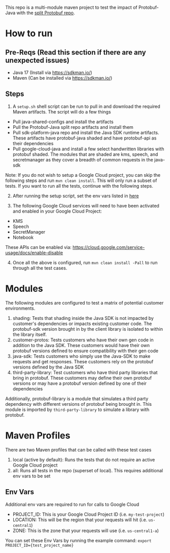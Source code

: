 This repo is a multi-module maven project to test the impact of Protobuf-Java with the [split Protobuf repo](https://github.com/blakeli0/protobuf-poc-split-keep-package).

# How to run
## Pre-Reqs (Read this section if there are any unexpected issues)
- Java 17 (Install via https://sdkman.io/)
- Maven (Can be installed via https://sdkman.io/)

## Steps
1. A `setup.sh` shell script can be run to pull in and download the required Maven artifacts.
The script will do a few things
- Pull java-shared-configs and install the artifacts
- Pull the Protobuf-Java split repo artifacts and install them 
- Pull sdk-platform-java repo and install the Java SDK runtime artifacts. These artifacts have protobuf-java shaded and
have protobuf-api as their dependencies 
- Pull google-cloud-java and install a few select handwritten libraries with protobuf shaded. The modules that are shaded 
are kms, speech, and secretmanager as they cover a breadth of common requests in the java-sdk

Note: If you do not wish to setup a Google Cloud project, you can skip the following steps and run `mvn clean install`.
This will only run a subset of tests. If you want to run all the tests, continue with the following steps.

2. After running the setup script, set the env vars listed in [here](#env-vars)

3. The following Google Cloud services will need to have been activated and enabled in your Google Cloud Project:
- KMS
- Speech
- SecretManager
- Notebook

These APIs can be enabled via: https://cloud.google.com/service-usage/docs/enable-disable

4. Once all the above is configured, run `mvn clean install -Pall` to run through all the test cases.

# Modules
The following modules are configured to test a matrix of potential customer environments.
1. shading: Tests that shading inside the Java SDK is not impacted by customer's dependencies or impacts existing customer
code. The protobuf-sdk version brought in by the client library is isolated to within the library itself.
2. customer-protos: Tests customers who have their own gen code in addition to the Java SDK. These customers would have
their own protobuf versions defined to ensure compatibility with their gen code
3. java-sdk: Tests customers who simply use the Java-SDK to make requests and get responses. These customers rely on the
protobuf versions defined by the Java SDK
4. third-party-library: Test customers who have third party libraries that bring in protobuf. These customers may define
their own protobuf versions or may have a protobuf version defined by one of their dependencies

Additionally, protobuf-library is a module that simulates a third party dependency with different versions of protobuf
being brought in. This module is imported by `third-party-library` to simulate a library with protobuf.

# Maven Profiles
There are two Maven profiles that can be called with these test cases
1. local (active by default): Runs the tests that do not require an active Google Cloud project
2. all: Runs all tests in the repo (superset of local). This requires additional env vars to be set

## Env Vars
Additional env vars are required to run for calls to Google Cloud
- PROJECT_ID: This is your Google Cloud Project ID (i.e. `my-test-project`)
- LOCATION: This will be the region that your requests will hit (i.e. `us-central1`)
- ZONE: This is the zone that your requests will use (i.e. `us-central1-a`)

You can set these Env Vars by running the example command: `export PROJECT_ID={test_project_name}`
